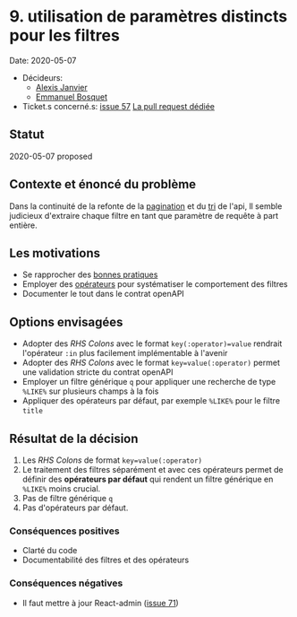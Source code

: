 # 9. utilisation de paramètres distincts pour les filtres

Date: 2020-05-07

- Décideurs:
  - [Alexis Janvier](https://github.com/alexisjanvier)
  - [Emmanuel Bosquet](https://github.com/Keksoj)
- Ticket.s concerné.s: [issue 57](https://github.com/CaenCamp/jobs-caen-camp/issues/57)
[La pull request dédiée](https://github.com/CaenCamp/jobs-caen-camp/pull/69)

## Statut

<!-- les statuts sont en anglais : proposed/accepted/done/deprecated/superseded -->
2020-05-07 proposed

## Contexte et énoncé du problème

Dans la continuité de la refonte de la [pagination](https://github.com/CaenCamp/jobs-caen-camp/pull/62) et du [tri](https://github.com/CaenCamp/jobs-caen-camp/pull/66) de l'api, ll semble judicieux d'extraire chaque filtre en tant que paramètre de requête à part entière.

## Les motivations

* Se rapprocher des [bonnes pratiques](https://www.vinaysahni.com/best-practices-for-a-pragmatic-restful-api#advanced-queries)
* Employer des [opérateurs](https://www.moesif.com/blog/technical/api-design/REST-API-Design-Filtering-Sorting-and-Pagination/#filtering) pour systématiser le comportement des filtres
* Documenter le tout dans le contrat openAPI

## Options envisagées

* Adopter des *RHS Colons* avec le format `key(:operator)=value` rendrait l'opérateur `:in` plus facilement implémentable à l'avenir
* Adopter des *RHS Colons* avec le format `key=value(:operator)` permet une validation stricte du contrat openAPI
* Employer un filtre générique `q` pour appliquer une recherche de type `%LIKE%` sur plusieurs champs à la fois
* Appliquer des opérateurs par défaut, par exemple `%LIKE%` pour le filtre `title`


## Résultat de la décision

1. Les *RHS Colons* de format `key=value(:operator)`
2. Le traitement des filtres séparément et avec ces opérateurs permet de définir des **opérateurs par défaut** qui rendent un filtre générique en `%LIKE%`  moins crucial.
3. Pas de filtre générique `q`
4. Pas d'opérateurs par défaut.

### Conséquences positives

- Clarté du code
- Documentabilité des filtres et des opérateurs

### Conséquences négatives

- Il faut mettre à jour React-admin ([issue 71](https://github.com/CaenCamp/jobs-caen-camp/issues/71))

